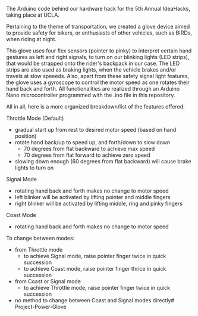 The Arduino code behind our hardware hack for the 5th Annual IdeaHacks, taking place at UCLA.

Pertaining to the theme of transportation, we created a glove device aimed to provide safety for bikers, or enthusiasts of other vehicles, such as BIRDs, when riding at night.

This glove uses four flex sensors (pointer to pinky) to interpret certain hand gestures as left and right signals, to turn on our blinking lights (LED strips), that would be 
strapped onto the rider's backpack in our case. The LED strips are also used as braking lights, when the vehicle brakes and/or travels at slow speeeds. Also, apart from these 
safety signal light features, the glove uses a gyroscope to control the motor speed as one rotates their hand back and forth. All functionalities are realized through an Arduino 
Nano microcontroller programmed with the .ino file in this repository.


All in all, here is a more organized breakdown/list of the features offered:

Throttle Mode (Default)
- gradual start up from rest to desired motor speed (based on hand position)
- rotate hand back/up to speed up, and forth/down to slow down 
  - 70 degrees from flat backward to achieve max speed
  - 70 degrees from flat forward to achieve zero speed
- slowing down enough (60 degrees from flat backward) will cause brake lights to turn on

Signal Mode
- rotating hand back and forth makes no change to motor speed
- left blinker will be activated by lifting pointer and middle fingers
- right blinker will be activated by lifting middle, ring and pinky fingers

Coast Mode
- rotating hand back and forth makes no change to motor speed

To change between modes:
- from Throttle mode
  - to achieve Signal mode, raise pointer finger twice in quick succession
  - to achieve Coast mode, raise pointer finger thrice in quick succession
- from Coast or Signal mode
  - to achieve Throttle mode, raise pointer finger twice in quick succession
- no method to change between Coast and Signal modes directly# Project-Power-Glove
